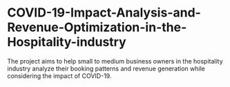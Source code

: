 # COVID-19-Impact-Analysis-and-Revenue-Optimization-in-the-Hospitality-industry
The project aims to help small to medium business owners in the hospitality industry analyze their booking patterns and revenue generation while considering the impact of COVID-19.
